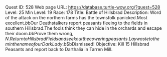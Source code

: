 Quest ID: 528
Web page URL: https://database.turtle-wow.org/?quest=528
Level: 25
Min Level: 19
Race: 178
Title: Battle of Hillsbrad
Description: Word of the attack on the northern farms has the townsfolk panicked.Most excellent.$b$bOur Deathstalkers report peasants fleeing to the fields in southern Hillsbrad.The fools think they can hide in the orchards and escape their doom.$b$bProve them wrong, $N.Return to Hillsbrad Fields and seek out the cowering peasants.Lay waste to them in the name of our Dark Lady.$b$bDismissed!
Objective: Kill 15 Hillsbrad Peasants and report back to Darthalia in Tarren Mill.
